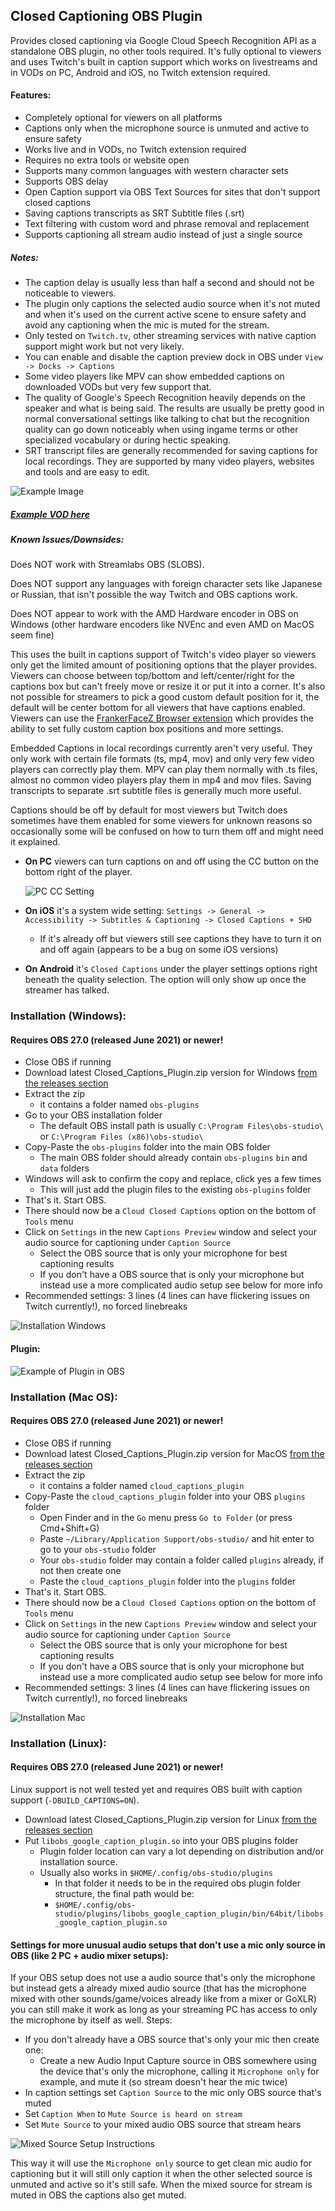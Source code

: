 ## Closed Captioning OBS Plugin

Provides closed captioning via Google Cloud Speech Recognition API as a standalone OBS plugin, no other tools required. 
It's fully optional to viewers and uses Twitch's built in caption support which works on livestreams and in VODs on PC, Android and iOS, no Twitch extension required.  

#### Features:
  * Completely optional for viewers on all platforms
  * Captions only when the microphone source is unmuted and active to ensure safety
  * Works live and in VODs, no Twitch extension required
  * Requires no extra tools or website open
  * Supports many common languages with western character sets
  * Supports OBS delay
  * Open Caption support via OBS Text Sources for sites that don't support closed captions
  * Saving captions transcripts as SRT Subtitle files (.srt)
  * Text filtering with custom word and phrase removal and replacement
  * Supports captioning all stream audio instead of just a single source

##### Notes:
* The caption delay is usually less than half a second and should not be noticeable to viewers.
* The plugin only captions the selected audio source when it's not muted and when it's used on the current active scene to ensure safety and avoid any captioning when the mic is muted for the stream.
* Only tested on `Twitch.tv`, other streaming services with native caption support might work but not very likely.
* You can enable and disable the caption preview dock in OBS under `View -> Docks -> Captions` 
* Some video players like MPV can show embedded captions on downloaded VODs but very few support that.
* The quality of Google's Speech Recognition heavily depends on the speaker and what is being said. The results are usually be pretty good in normal conversational settings like talking to chat but the recognition quality can go down noticeably when using ingame terms or other specialized vocabulary or during hectic speaking. 
* SRT transcript files are generally recommended for saving captions for local recordings. They are supported by many video players, websites and tools and are easy to edit.

![Example Image](https://i.imgur.com/UcPk8gz.png)
##### [Example VOD here](https://www.twitch.tv/videos/441407980?t=20s)

##### Known Issues/Downsides:

Does NOT work with Streamlabs OBS (SLOBS).

Does NOT support any languages with foreign character sets like Japanese or Russian, that isn't possible the way Twitch and OBS captions work.

Does NOT appear to work with the AMD Hardware encoder in OBS on Windows (other hardware encoders like NVEnc and even AMD on MacOS seem fine)

This uses the built in captions support of Twitch's video player so viewers only get the limited amount of positioning options that the player provides. Viewers can choose between top/bottom and left/center/right for the captions box but can't freely move or resize it or put it into a corner. It's also not possible for streamers to pick a good custom default position for it, the default will be center bottom for all viewers that have captions enabled.
Viewers can use the [FrankerFaceZ Browser extension](https://chrome.google.com/webstore/detail/frankerfacez/fadndhdgpmmaapbmfcknlfgcflmmmieb) which provides the ability to set fully custom caption box positions and more settings.

Embedded Captions in local recordings currently aren't very useful. They only work with certain file formats (ts, mp4, mov) and only very few video players can correctly play them.
MPV can play them normally with .ts files, almost no common video players play them in mp4 and mov files. Saving transcripts to separate .srt subtitle files is generally much more useful.

Captions should be off by default for most viewers but Twitch does sometimes have them enabled for some viewers for unknown reasons so occasionally some will be confused on how to turn them off and might need it explained.

* **On PC** viewers can turn captions on and off using the CC button on the bottom right of the player.

    ![PC CC Setting](https://i.imgur.com/jBTzQT8.png)
    
    
* **On iOS** it's a system wide setting: `Settings -> General -> Accessibility -> Subtitles & Captioning -> Closed Captions + SHD` 
  * If it's already off but viewers still see captions they have to turn it on and off again (appears to be a bug on some iOS versions)
  
* **On Android** it's `Closed Captions` under the player settings options right beneath the quality selection. The option will only show up once the streamer has talked.

### Installation (Windows):
#### Requires OBS 27.0 (released June 2021) or newer!

* Close OBS if running
* Download latest Closed_Captions_Plugin.zip version for Windows [from the releases section](https://github.com/ratwithacompiler/OBS-captions-plugin/releases)
* Extract the zip
  * it contains a folder named `obs-plugins`
* Go to your OBS installation folder
  * The default OBS install path is usually `C:\Program Files\obs-studio\` or `C:\Program Files (x86)\obs-studio\`
* Copy-Paste the `obs-plugins` folder into the main OBS folder
  * The main OBS folder should already contain `obs-plugins` `bin` and `data` folders
* Windows will ask to confirm the copy and replace, click yes a few times
  * This will just add the plugin files to the existing `obs-plugins` folder
* That's it. Start OBS.
* There should now be a `Cloud Closed Captions` option on the bottom of `Tools` menu
* Click on `Settings` in the new `Captions Preview` window and select your audio source for captioning under `Caption Source`
  * Select the OBS source that is only your microphone for best captioning results
  * If you don't have a OBS source that is only your microphone but instead use a more complicated audio setup see below for more info
* Recommended settings: 3 lines (4 lines can have flickering issues on Twitch currently!), no forced linebreaks

![Installation Windows](https://i.imgur.com/8EknThL.png)

#### Plugin:
![Example of Plugin in OBS](https://i.imgur.com/wGzcseX.png)

### Installation (Mac OS):
#### Requires OBS 27.0 (released June 2021) or newer!

* Close OBS if running
* Download latest Closed_Captions_Plugin.zip version for MacOS [from the releases section](https://github.com/ratwithacompiler/OBS-captions-plugin/releases)
* Extract the zip
  * it contains a folder named `cloud_captions_plugin`
* Copy-Paste the `cloud_captions_plugin` folder into your OBS `plugins` folder
  * Open Finder and in the `Go` menu press `Go to Folder` (or press Cmd+Shift+G)  
  * Paste `~/Library/Application Support/obs-studio/` and hit enter to go to your `obs-studio` folder 
  * Your `obs-studio` folder may contain a folder called `plugins` already, if not then create one
  * Paste the `cloud_captions_plugin` folder into the `plugins` folder 
* That's it. Start OBS.
* There should now be a `Cloud Closed Captions` option on the bottom of `Tools` menu
* Click on `Settings` in the new `Captions Preview` window and select your audio source for captioning under `Caption Source`
  * Select the OBS source that is only your microphone for best captioning results
  * If you don't have a OBS source that is only your microphone but instead use a more complicated audio setup see below for more info
* Recommended settings: 3 lines (4 lines can have flickering issues on Twitch currently!), no forced linebreaks

![Installation Mac](https://i.imgur.com/nlF3TMr.png)

### Installation (Linux):
#### Requires OBS 27.0 (released June 2021) or newer!

Linux support is not well tested yet and requires OBS built with caption support (`-DBUILD_CAPTIONS=ON`).

* Download latest Closed_Captions_Plugin.zip version for Linux [from the releases section](https://github.com/ratwithacompiler/OBS-captions-plugin/releases)
* Put `libobs_google_caption_plugin.so` into your OBS plugins folder
  * Plugin folder location can vary a lot depending on distribution and/or installation source.
  * Usually also works in `$HOME/.config/obs-studio/plugins`
    * In that folder it needs to be in the required obs plugin folder structure, the final path would be:
    * `$HOME/.config/obs-studio/plugins/libobs_google_caption_plugin/bin/64bit/libobs_google_caption_plugin.so`


#### Settings for more unusual audio setups that don't use a mic only source in OBS (like 2 PC + audio mixer setups):

If your OBS setup does not use a audio source that's only the microphone but instead gets a already mixed audio source (that has the microphone mixed with other sounds/game/voices already like from a mixer or GoXLR) you can still make it work as long as your streaming PC has access to only the microphone by itself as well. Steps:

* If you don't already have a OBS source that's only your mic then create one:
	* Create a new Audio Input Capture source in OBS somewhere using the device that's only the microphone, calling it `Microphone only` for example, and mute it (so stream doesn't hear the mic twice)
* In caption settings set `Caption Source` to the mic only OBS source that's muted
* Set `Caption When` to `Mute Source is heard on stream`
* Set `Mute Source` to your mixed audio OBS source that stream hears

![Mixed Source Setup Instructions](https://i.imgur.com/wuE89ZT.png)

This way it will use the `Microphone only` source to get clean mic audio for captioning but it will still only caption it when the other selected source is unmuted and active so it's still safe. When the mixed source for stream is muted in OBS the captions also get muted.
